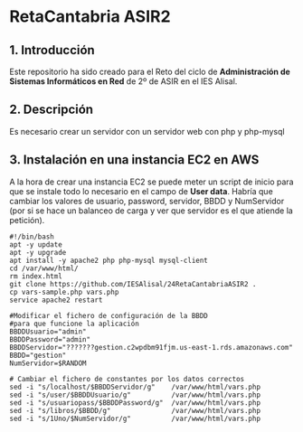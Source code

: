 # RetaCantabria ASIR2

## 1. Introducción

Este repositorio ha sido creado para el Reto del ciclo de **Administración de Sistemas Informáticos en Red** de 2º de ASIR en el IES Alisal.

## 2. Descripción

Es necesario crear un servidor con un servidor web con php y php-mysql

## 3. Instalación en una instancia EC2 en AWS

A la hora de crear una instancia EC2 se puede meter un script de inicio para que se instale todo lo necesario en el campo de **User data**.
Habría que cambiar los valores de usuario, password, servidor, BBDD y NumServidor (por si se hace un balanceo de carga y ver que servidor es el que atiende la petición).


```shell
#!/bin/bash
apt -y update
apt -y upgrade
apt install -y apache2 php php-mysql mysql-client
cd /var/www/html/
rm index.html
git clone https://github.com/IESAlisal/24RetaCantabriaASIR2 .
cp vars-sample.php vars.php
service apache2 restart

#Modificar el fichero de configuración de la BBDD
#para que funcione la aplicación                                                                       
BBDDUsuario="admin"
BBDDPassword="admin"
BBDDServidor="???????gestion.c2wpdbm91fjm.us-east-1.rds.amazonaws.com"
BBDD="gestion"
NumServidor=$RANDOM

# Cambiar el fichero de constantes por los datos correctos
sed -i "s/localhost/$BBDDServidor/g"    /var/www/html/vars.php
sed -i "s/user/$BBDDUsuario/g"     	    /var/www/html/vars.php
sed -i "s/usuariopass/$BBDDPassword/g"  /var/www/html/vars.php
sed -i "s/libros/$BBDD/g"               /var/www/html/vars.php
sed -i "s/1Uno/$NumServidor/g"          /var/www/html/vars.php

```
